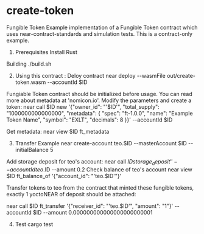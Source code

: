 # create-token
Fungible Token 
Example implementation of a Fungible Token contract which uses near-contract-standards and simulation tests. This is a contract-only example.

1. Prerequisites Install Rust

Building ./build.sh

2. Using this contract : Deloy contract
near deploy --wasmFile out/create-token.wasm --accountId $ID

Fungiable Token contract should be initialized before usage. You can read more about metadata at 'nomicon.io'. Modify the parameters and create a token:
near call $ID new '{"owner_id": "'$ID'", "total_supply": "1000000000000000", "metadata": { "spec": "ft-1.0.0", "name": "Example Token Name", "symbol": "EXLT", "decimals": 8 }}' --accountId $ID


Get metadata: near view $ID ft_metadata

3. Transfer Example
near create-account teo.$ID --masterAccount $ID --initialBalance 5

Add storage deposit for teo's account:
near call $ID storage_deposit '' --accountId teo.$ID --amount 0.2
Check balance of teo's account
near view $ID ft_balance_of '{"account_id": "'teo.$ID'"}'

Transfer tokens to teo from the contract that minted these fungible tokens, exactly 1 yoctoNEAR of deposit should be attached:

near call $ID ft_transfer '{"receiver_id": "'teo.$ID'", "amount": "1"}' --accountId $ID --amount 0.000000000000000000000001

4. Test
cargo test
